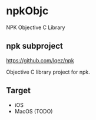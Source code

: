 # npkObjc
NPK Objective C Library


## npk subproject

https://github.com/lqez/npk

Objective C library project for npk.

## Target

- iOS
- MacOS (TODO)
